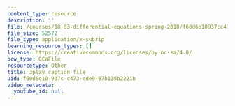 ```yaml
---
content_type: resource
description: ''
file: /courses/18-03-differential-equations-spring-2010/f60d6e10937cc473ede997b139b2221b_YQ7HEE8-OfA.srt
file_size: 52572
file_type: application/x-subrip
learning_resource_types: []
license: https://creativecommons.org/licenses/by-nc-sa/4.0/
ocw_type: OCWFile
resourcetype: Other
title: 3play caption file
uid: f60d6e10-937c-c473-ede9-97b139b2221b
video_metadata:
  youtube_id: null
---
```

